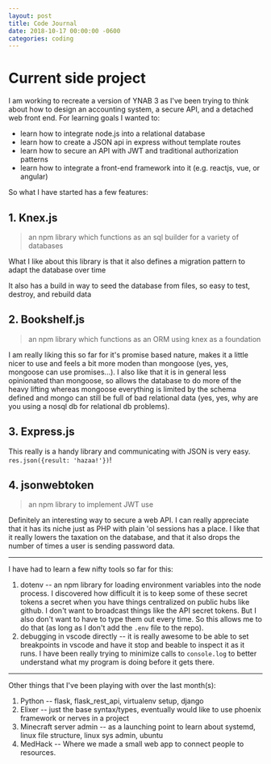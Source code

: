 ```yaml
---
layout: post
title: Code Journal
date: 2018-10-17 00:00:00 -0600
categories: coding
---
```


# Current side project

I am working to recreate a version of YNAB 3 as I've been trying to think about how to design an accounting system, a secure API, and a detached web front end. For learning goals I wanted to:

- learn how to integrate node.js into a relational database
- learn how to create a JSON api in express without template routes
- learn how to secure an API with JWT and traditional authorization patterns
- learn how to integrate a front-end framework into it (e.g. reactjs, vue, or angular)

So what I have started has a few features:

## 1. Knex.js

> an npm library which functions as an sql builder for a variety of databases

What I like about this library is that it also defines a migration pattern to adapt the database over time

It also has a build in way to seed the database from files, so easy to test, destroy, and rebuild data

## 2. Bookshelf.js

> an npm library which functions as an ORM using knex as a foundation

I am really liking this so far for it's promise based nature, makes it a little nicer to use and feels a bit more moden than mongoose (yes, yes, mongoose can use promises...). I also like that it is in general less opinionated than mongoose, so allows the database to do more of the heavy lifting whereas mongoose everything is limited by the schema defined and mongo can still be full of bad relational data (yes, yes, why are you using a nosql db for relational db problems).

## 3. Express.js

This really is a handy library and communicating with JSON is very easy. `res.json({result: 'hazaa!'})`!

## 4. jsonwebtoken

> an npm library to implement JWT use

Definitely an interesting way to secure a web API. I can really appreciate that it has its niche just as PHP with plain 'ol sessions has a place. I like that it really lowers the taxation on the database, and that it also drops the number of times a user is sending password data.

---

I have had to learn a few nifty tools so far for this:

1. dotenv -- an npm library for loading environment variables into the node process. I discovered how difficult it is to keep some of these secret tokens a secret when you have things centralized on public hubs like github. I don't want to broadcast things like the API secret tokens. But I also don't want to have to type them out every time. So this allows me to do that (as long as I don't add the `.env` file to the repo).
2. debugging in vscode directly -- it is really awesome to be able to set breakpoints in vscode and have it stop and beable to inspect it as it runs. I have been really trying to minimize calls to `console.log` to better understand what my program is doing before it gets there.

---

Other things that I've been playing with over the last month(s):

1. Python -- flask, flask_rest_api, virtualenv setup, django
2. Elixer -- just the base syntax/types, eventually would like to use phoenix framework or nerves in a project
3. Minecraft server admin -- as a launching point to learn about systemd, linux file structure, linux sys admin, ubuntu
4. MedHack -- Where we made a small web app to connect people to resources.
